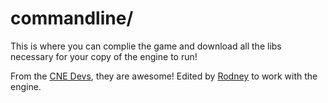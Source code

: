 # commandline/
This is where you can complie the game and download all the libs necessary for your copy of the engine to run!

From the [CNE Devs](https://github.com/FNF-CNE-Devs), they are awesome!
Edited by [Rodney](https://github.com/rodney528) to work with the engine.